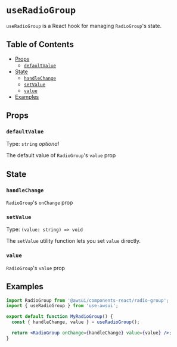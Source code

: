 # `useRadioGroup`

`useRadioGroup` is a React hook for managing `RadioGroup`'s state.

## Table of Contents

- [Props](#props)
  - [`defaultValue`](#defaultvalue)
- [State](#state)
  - [`handleChange`](#handlechange)
  - [`setValue`](#setvalue)
  - [`value`](#value)
- [Examples](#examples)

## Props

### `defaultValue`

Type: `string` _optional_

The default value of `RadioGroup`'s `value` prop

## State

### `handleChange`

`RadioGroup`'s `onChange` prop

### `setValue`

Type: `(value: string) => void`

The `setValue` utility function lets you set `value` directly.

### `value`

`RadioGroup`'s `value` prop

## Examples

```jsx
import RadioGroup from '@awsui/components-react/radio-group';
import { useRadioGroup } from 'use-awsui';

export default function MyRadioGroup() {
  const { handleChange, value } = useRadioGroup();

  return <RadioGroup onChange={handleChange} value={value} />;
}
```
